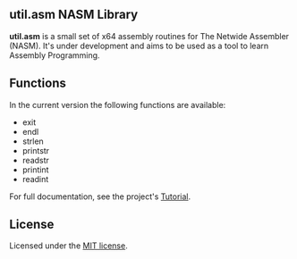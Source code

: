 util.asm NASM Library
------

**util.asm** is a small set of x64 assembly routines for The Netwide Assembler (NASM). It's under development and aims to be used as a tool to learn Assembly Programming. 

## Functions

In the current version the following functions are available:

 - exit
 - endl
 - strlen
 - printstr
 - readstr
 - printint
 - readint

For full documentation, see the project's [Tutorial](https://github.com/mjbrusso/util.asm/blob/master/README.md).

## License

Licensed under the [MIT license](https://github.com/mjbrusso/util.asm/blob/master/license.txt).

